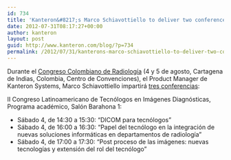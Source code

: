 ```yaml
---
id: 734
title: 'Kanteron&#8217;s Marco Schiavottiello to deliver two conferences at Colombia Radiology Congress'
date: 2012-07-31T08:17:27+00:00
author: kanteron
layout: post
guid: http://www.kanteron.com/blog/?p=734
permalink: /2012/07/31/kanterons-marco-schiavottiello-to-deliver-two-conferences-at-colombia-radiology-congress/
---
```

Durante el <a title="http://www.acronline.org/EducaciónMédica/CongresoColombianodeRadiolog%C3%ADa2012/tabid/396/Default.aspx" href="http://www.acronline.org/EducaciónMédica/CongresoColombianodeRadiolog%C3%ADa2012/tabid/396/Default.aspx" target="_blank">Congreso Colombiano de Radiología</a> (4 y 5 de agosto, Cartagena de Indias, Colombia, Centro de Convenciones), el Product Manager de Kanteron Systems, Marco Schiavottiello impartirá <a title="http://www.acronline.org/EducaciónMédica/CongresoColombianodeRadiolog%C3%ADa2012/CongresodeTecnólogos/tabid/413/Default.aspx" href="http://www.acronline.org/EducaciónMédica/CongresoColombianodeRadiolog%C3%ADa2012/CongresodeTecnólogos/tabid/413/Default.aspx" target="_blank">tres conferencias</a>:

II Congreso Latinoamericano de Tecnólogos en Imágenes Diagnósticas, Programa académico, Salón Barahona 1:

  * Sábado 4, de 14:30 a 15:30: &#8220;DICOM para tecnólogos&#8221;
  * Sábado 4, de 16:00 a 16:30: &#8220;Papel del tecnólogo en la integración de nuevas soluciones informáticas en departamentos de radiología&#8221;
  * Sábado 4, de 17:00 a 17:30: &#8220;Post proceso de las imágenes: nuevas tecnologías y extensión del rol del tecnólogo&#8221;